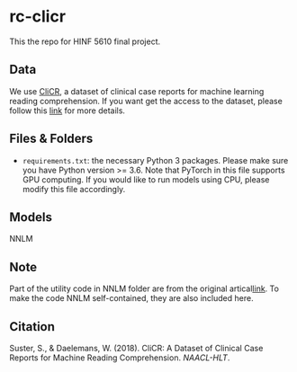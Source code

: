 # rc-clicr

This the repo for HINF 5610 final project.



## Data

We use [CliCR](https://www.semanticscholar.org/paper/CliCR%3A-A-Dataset-of-Clinical-Case-Reports-for-Suster-Daelemans/cd36768795c696c990ff5c89be8d8b3b205858bd), a dataset of clinical case reports for machine learning reading comprehension. If you want get the access to the dataset, please follow this [link](http://github.com/clips/clicr) for more details.



## Files & Folders

- ```requirements.txt```: the necessary Python 3 packages. Please make sure you have Python version >= 3.6. Note that PyTorch in this file supports GPU computing. If you would like to run models using CPU, please modify this file accordingly.



## Models

NNLM


## Note

Part of the utility code in NNLM folder are from the original artical[link](http://github.com/clips/clicr). To make the code NNLM self-contained, they are also included here. 




## Citation

Suster, S., & Daelemans, W. (2018). CliCR: A Dataset of Clinical Case Reports for Machine Reading Comprehension. *NAACL-HLT*.

